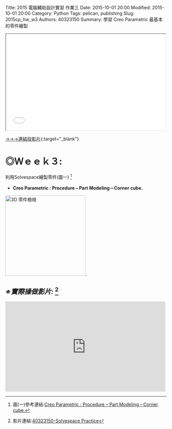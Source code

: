Title: 2015 電腦輔助設計實習 作業三
Date: 2015-10-01 20:00
Modified: 2015-10-01 20:00
Category: Python
Tags: pelican, publishing
Slug: 2015cp_hw_w3
Authors: 40323150
Summary: 學習 Creo Parametric 最基本的零件繪製

<iframe src="simplest3.html" width="500" height="300"></iframe>

[→→→連結投影片](simplest3.html){:target="_blank"}

◎Ｗｅｅｋ３:
============

利用Solvespace繪製零件(圖一) [^1]

* **Creo Parametric : Procedure – Part Modeling－Corner cube.**

[^1]:圖(一)參考連結:<a href="https://copy.com/DcKFoWWDuQSun8HU">Creo Parametric : Procedure – Part Modeling－Corner cube.</a>

<img src="https://copy.com/DcKFoWWDuQSun8HU" width="250" alt="3D 零件檢視"></img>.

*※實際操做影片:* [^2]
--------------

[^2]:影片連結:<a href="https://vimeo.com/145155876">40323150-Solvespace Practice</a>

<iframe src="https://player.vimeo.com/video/145155876" width="500" height="281" frameborder="0" webkitallowfullscreen mozallowfullscreen allowfullscreen></iframe>
